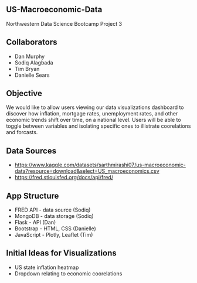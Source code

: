 ## US-Macroeconomic-Data
Northwestern Data Science Bootcamp Project 3

## Collaborators
- Dan Murphy
- Sodiq Alagbada
- Tim Bryan
- Danielle Sears

## Objective
We would like to allow users viewing our data visualizations dashboard to discover how inflation, mortgage rates, unemployment rates, and other economic trends shift over time, on a national level. Users will be able to toggle between variables and isolating specific ones to illistrate coorelations and forcasts.

## Data Sources
- https://www.kaggle.com/datasets/sarthmirashi07/us-macroeconomic-data?resource=download&select=US_macroeconomics.csv
- https://fred.stlouisfed.org/docs/api/fred/

## App Structure
- FRED API - data source (Sodiq)
- MongoDB - data storage (Sodiq)
- Flask - API (Dan)
- Bootstrap - HTML, CSS (Danielle)
- JavaScript - Plotly, Leaflet (Tim)


## Initial Ideas for Visualizations
- US state inflation heatmap
- Dropdown relating to economic coorelations
